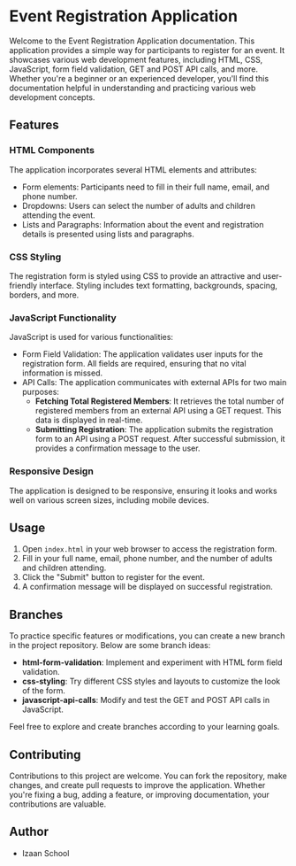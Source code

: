 # Event Registration Application

Welcome to the Event Registration Application documentation. This application provides a simple way for participants to register for an event. It showcases various web development features, including HTML, CSS, JavaScript, form field validation, GET and POST API calls, and more. Whether you're a beginner or an experienced developer, you'll find this documentation helpful in understanding and practicing various web development concepts.

## Features

### HTML Components

The application incorporates several HTML elements and attributes:

- Form elements: Participants need to fill in their full name, email, and phone number.
- Dropdowns: Users can select the number of adults and children attending the event.
- Lists and Paragraphs: Information about the event and registration details is presented using lists and paragraphs.

### CSS Styling

The registration form is styled using CSS to provide an attractive and user-friendly interface. Styling includes text formatting, backgrounds, spacing, borders, and more.

### JavaScript Functionality

JavaScript is used for various functionalities:

- Form Field Validation: The application validates user inputs for the registration form. All fields are required, ensuring that no vital information is missed.
- API Calls: The application communicates with external APIs for two main purposes:
  - **Fetching Total Registered Members**: It retrieves the total number of registered members from an external API using a GET request. This data is displayed in real-time.
  - **Submitting Registration**: The application submits the registration form to an API using a POST request. After successful submission, it provides a confirmation message to the user.

### Responsive Design

The application is designed to be responsive, ensuring it looks and works well on various screen sizes, including mobile devices.

## Usage

1. Open `index.html` in your web browser to access the registration form.
2. Fill in your full name, email, phone number, and the number of adults and children attending.
3. Click the "Submit" button to register for the event.
4. A confirmation message will be displayed on successful registration.

## Branches

To practice specific features or modifications, you can create a new branch in the project repository. Below are some branch ideas:

- **html-form-validation**: Implement and experiment with HTML form field validation.
- **css-styling**: Try different CSS styles and layouts to customize the look of the form.
- **javascript-api-calls**: Modify and test the GET and POST API calls in JavaScript.

Feel free to explore and create branches according to your learning goals.

## Contributing

Contributions to this project are welcome. You can fork the repository, make changes, and create pull requests to improve the application. Whether you're fixing a bug, adding a feature, or improving documentation, your contributions are valuable.


## Author

- Izaan School
